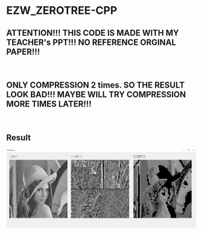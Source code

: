 # EZW_ZEROTREE-CPP

## ATTENTION!!! THIS CODE IS MADE WITH MY TEACHER's PPT!!! NO REFERENCE ORGINAL PAPER!!!

<br>

## ONLY COMPRESSION 2 times. SO THE RESULT LOOK BAD!!! MAYBE WILL TRY COMPRESSION MORE TIMES LATER!!!

<br>

## Result
  ![Processing image](https://github.com/hellojor/EZW_ZEROTREE-CPP/blob/main/result.jpg)
